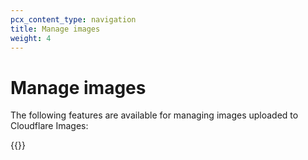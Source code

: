```yaml
---
pcx_content_type: navigation
title: Manage images
weight: 4
---
```


# Manage images

The following features are available for managing images uploaded to Cloudflare Images:

{{<directory-listing>}}